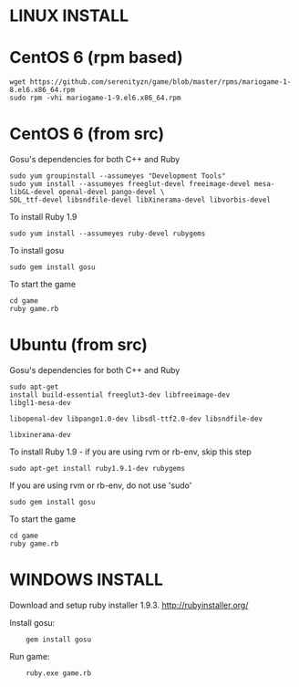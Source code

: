 LINUX INSTALL
=

 CentOS 6 (rpm based)
=

<pre><code>wget https://github.com/serenityzn/game/blob/master/rpms/mariogame-1-8.el6.x86_64.rpm
sudo rpm -vhi mariogame-1-9.el6.x86_64.rpm
</code></pre>

 CentOS 6 (from src)
=

Gosu's dependencies for both C++ and Ruby
         
<pre><code>sudo yum groupinstall --assumeyes "Development Tools"
sudo yum install --assumeyes freeglut-devel freeimage-devel mesa-libGL-devel openal-devel pango-devel \ 
SDL_ttf-devel libsndfile-devel libXinerama-devel libvorbis-devel</code></pre>
        
To install Ruby 1.9

<pre><code>sudo yum install --assumeyes ruby-devel rubygems</code></pre>

To install gosu

<pre><code>sudo gem install gosu</code></pre>

To start the game

<pre><code>cd game
ruby game.rb</code></pre>

Ubuntu (from src)
=
 
 Gosu's dependencies for both C++ and Ruby
        <pre><code>sudo apt-get install build-essential freeglut3-dev libfreeimage-dev libgl1-mesa-dev \
                             libopenal-dev libpango1.0-dev libsdl-ttf2.0-dev libsndfile-dev \
                             libxinerama-dev</code></pre>

To install Ruby 1.9 - if you are using rvm or rb-env, skip this step
<pre><code>sudo apt-get install ruby1.9.1-dev rubygems</code></pre>

If you are using rvm or rb-env, do not use 'sudo'
<pre><code>sudo gem install gosu</code></pre>

To start the game
<pre><code>cd game
ruby game.rb</code></pre>

WINDOWS INSTALL
==

Download and setup ruby installer 1.9.3. http://rubyinstaller.org/

Install gosu:

        gem install gosu

Run game:

        ruby.exe game.rb
 

